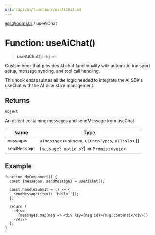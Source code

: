 ```yaml
---
url: /api/ai/functions/useAiChat.md
---
```

[@sqlrooms/ai](../index.md) / useAiChat

# Function: useAiChat()

> **useAiChat**(): `object`

Custom hook that provides AI chat functionality with automatic transport setup,
message syncing, and tool call handling.

This hook encapsulates all the logic needed to integrate the AI SDK's useChat
with the AI slice state management.

## Returns

`object`

An object containing messages and sendMessage from useChat

| Name | Type |
| ------ | ------ |
|  `messages` | `UIMessage`<`unknown`, `UIDataTypes`, `UITools`>\[] |
|  `sendMessage` | (`message`?, `options`?) => `Promise`<`void`> |

## Example

```tsx
function MyComponent() {
  const {messages, sendMessage} = useAiChat();

  const handleSubmit = () => {
    sendMessage({text: 'Hello!'});
  };

  return (
    <div>
      {messages.map(msg => <div key={msg.id}>{msg.content}</div>)}
    </div>
  );
}
```
